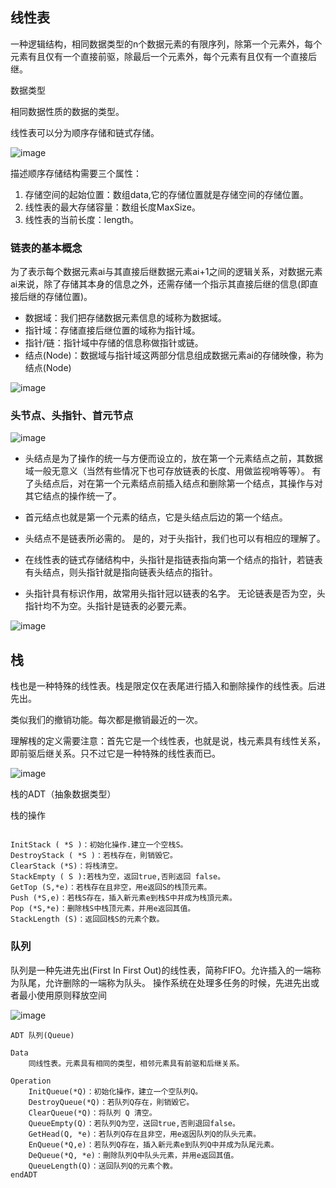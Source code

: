 

## 线性表

一种逻辑结构，相同数据类型的n个数据元素的有限序列，除第一个元素外，每个元素有且仅有一个直接前驱，除最后一个元素外，每个元素有且仅有一个直接后继。


数据类型

相同数据性质的数据的类型。

线性表可以分为顺序存储和链式存储。


![image](http://www.nowamagic.net/librarys/images/201208/2012_08_22_02.gif)

描述顺序存储结构需要三个属性：

1. 存储空间的起始位置：数组data,它的存储位置就是存储空间的存储位置。
2. 线性表的最大存储容量：数组长度MaxSize。
3. 线性表的当前长度：length。


### 链表的基本概念

为了表示每个数据元素ai与其直接后继数据元素ai+1之间的逻辑关系，对数据元素ai来说，除了存储其本身的信息之外，还需存储一个指示其直接后继的信息(即直接后继的存储位置)。

- 数据域：我们把存储数据元素信息的域称为数据域。
- 指针域：存储直接后继位置的域称为指针域。
- 指针/链：指针域中存储的信息称做指针或链。
- 结点(Node)：数据域与指针域这两部分信息组成数据元素ai的存储映像，称为结点(Node)

![image](http://www.nowamagic.net/librarys/images/201208/2012_08_30_03.jpg)


### 头节点、头指针、首元节点

![image](http://www.nowamagic.net/librarys/images/201208/2012_08_31_01.jpg)
- 头结点是为了操作的统一与方便而设立的，放在第一个元素结点之前，其数据域一般无意义（当然有些情况下也可存放链表的长度、用做监视哨等等）。
有了头结点后，对在第一个元素结点前插入结点和删除第一个结点，其操作与对其它结点的操作统一了。
- 首元结点也就是第一个元素的结点，它是头结点后边的第一个结点。
- 头结点不是链表所必需的。
是的，对于头指针，我们也可以有相应的理解了。

- 在线性表的链式存储结构中，头指针是指链表指向第一个结点的指针，若链表有头结点，则头指针就是指向链表头结点的指针。

- 头指针具有标识作用，故常用头指针冠以链表的名字。
无论链表是否为空，头指针均不为空。头指针是链表的必要元素。

![image](http://www.nowamagic.net/librarys/images/201208/2012_08_31_02.jpg)


## 栈

栈也是一种特殊的线性表。栈是限定仅在表尾进行插入和删除操作的线性表。后进先出。

类似我们的撤销功能。每次都是撤销最近的一次。

理解桟的定义需要注意：首先它是一个线性表，也就是说，栈元素具有线性关系，即前驱后继关系。只不过它是一种特殊的线性表而已。


![image](http://www.nowamagic.net/librarys/images/201210/2012_10_08_01.jpg)


栈的ADT（抽象数据类型）


栈的操作

```

InitStack ( *S )：初始化操作.建立一个空栈S。
DestroyStack ( *S )：若栈存在，則销毁它。
ClearStack (*S)：将栈清空。
StackEmpty ( S ):若栈为空，返回true,否則返回 false。
GetTop (S,*e)：若栈存在且非空，用e返回S的栈顶元素。
Push (*S,e)：若栈S存在，插入新元素e到栈S中并成为栈頂元素。
Pop (*S,*e)：删除栈S中栈顶元素，并用e返回其值。
StackLength (S)：返回回栈S的元素个数。

```


### 队列


队列是一种先进先出(First In First Out)的线性表，简称FIFO。允许插入的一端称为队尾，允许删除的一端称为队头。
操作系统在处理多任务的时候，先进先出或者最小使用原则释放空间

![image](http://www.nowamagic.net/librarys/images/201211/2012_11_13_01.jpg)


```
ADT 队列(Queue)

Data
	同线性表。元素具有相同的类型，相邻元素具有前驱和后继关系。

Operation
	InitQueue(*Q)：初始化操作，建立一个空队列Q。
	DestroyQueue(*Q)：若队列Q存在，則销毀它。
	ClearQueue(*Q)：将队列 Q 清空。
	QueueEmpty(Q)：若队列Q为空，送回true,否則退回false。
	GetHead(Q, *e)：若队列Q存在且非空，用e返因队列Q的队头元素。
	EnQueue(*Q,e)：若队列Q存在，插入新元素e到队列Q中并成为队尾元素。 
	DeQueue(*Q, *e)：刪除队列Q中队头元素，并用e返回其值。	
	QueueLength(Q)：送回队列Q的元素个教。
endADT

```